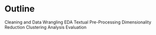 # Outline

Cleaning and Data Wrangling
EDA
Textual Pre-Processing
Dimensionality Reduction
Clustering Analysis
Evaluation
